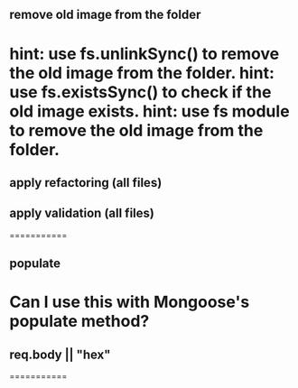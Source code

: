 ## remove old image from the folder
hint: use fs.unlinkSync() to remove the old image from the folder.
hint: use fs.existsSync() to check if the old image exists.
hint: use fs module to remove the old image from the folder.
===========
## apply refactoring (all files)
## apply validation (all files)
===========
## populate
Can I use this with Mongoose's populate method?
===========
## req.body || "hex"
===========